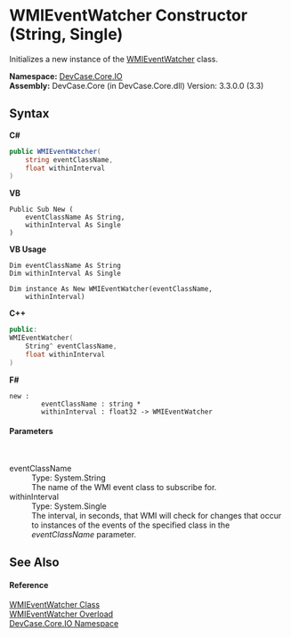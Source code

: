 # WMIEventWatcher Constructor (String, Single)
 

Initializes a new instance of the <a href="T_DevCase_Core_IO_WMIEventWatcher">WMIEventWatcher</a> class.

**Namespace:**&nbsp;<a href="N_DevCase_Core_IO">DevCase.Core.IO</a><br />**Assembly:**&nbsp;DevCase.Core (in DevCase.Core.dll) Version: 3.3.0.0 (3.3)

## Syntax

**C#**<br />
``` C#
public WMIEventWatcher(
	string eventClassName,
	float withinInterval
)
```

**VB**<br />
``` VB
Public Sub New ( 
	eventClassName As String,
	withinInterval As Single
)
```

**VB Usage**<br />
``` VB Usage
Dim eventClassName As String
Dim withinInterval As Single

Dim instance As New WMIEventWatcher(eventClassName, 
	withinInterval)
```

**C++**<br />
``` C++
public:
WMIEventWatcher(
	String^ eventClassName, 
	float withinInterval
)
```

**F#**<br />
``` F#
new : 
        eventClassName : string * 
        withinInterval : float32 -> WMIEventWatcher
```


#### Parameters
&nbsp;<dl><dt>eventClassName</dt><dd>Type: System.String<br />The name of the WMI event class to subscribe for.</dd><dt>withinInterval</dt><dd>Type: System.Single<br />The interval, in seconds, that WMI will check for changes that occur to instances of the events of the specified class in the *eventClassName* parameter.</dd></dl>

## See Also


#### Reference
<a href="T_DevCase_Core_IO_WMIEventWatcher">WMIEventWatcher Class</a><br /><a href="Overload_DevCase_Core_IO_WMIEventWatcher__ctor">WMIEventWatcher Overload</a><br /><a href="N_DevCase_Core_IO">DevCase.Core.IO Namespace</a><br />